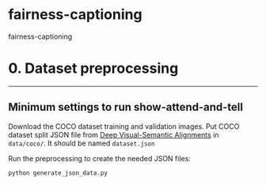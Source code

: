 # fairness-captioning
fairness-captioning

# 0. Dataset preprocessing
---

## Minimum settings to run show-attend-and-tell

Download the COCO dataset training and validation images. Put COCO dataset split JSON file from [Deep Visual-Semantic Alignments](https://cs.stanford.edu/people/karpathy/deepimagesent/) in `data/coco/`. It should be named `dataset.json`

Run the preprocessing to create the needed JSON files:
```
python generate_json_data.py
```